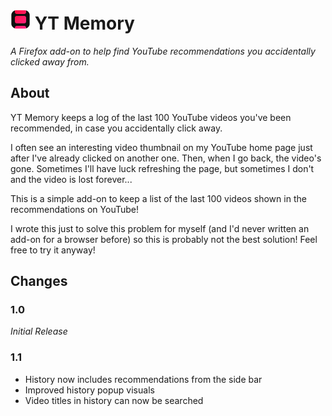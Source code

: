 # ![](icons/ytm-32.png) YT Memory

*A Firefox add-on to help find YouTube recommendations you accidentally clicked away from.*

## About
YT Memory keeps a log of the last 100 YouTube videos you've been recommended, in case you accidentally click away.

I often see an interesting video thumbnail on my YouTube home page just after I've already clicked on another one. Then, when I go back, the video's gone. Sometimes I'll have luck refreshing the page, but sometimes I don't and the video is lost forever...

This is a simple add-on to keep a list of the last 100 videos shown in the recommendations on YouTube!

I wrote this just to solve this problem for myself (and I'd never written an add-on for a browser before) so this is probably not the best solution! Feel free to try it anyway!

## Changes
### 1.0
*Initial Release*

### 1.1
- History now includes recommendations from the side bar
- Improved history popup visuals
- Video titles in history can now be searched